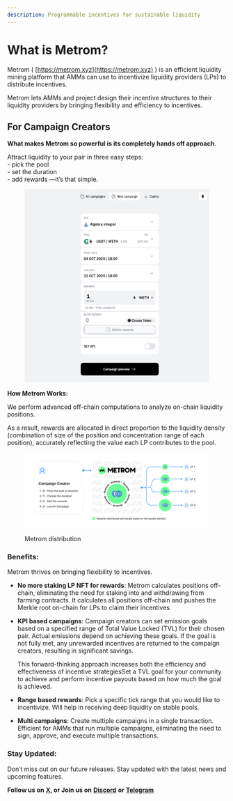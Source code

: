 ```yaml
---
description: Programmable incentives for sustainable liquidity
---
```


# What is Metrom?

Metrom ( [https://metrom.xyz](https://metrom.xyz) ) is an efficient liquidity mining platform that AMMs can use to incentivize liquidity providers (LPs) to distribute incentives.

Metrom lets AMMs and project design their incentive structures to their liquidity providers by bringing flexibility and efficiency to incentives.

## For Campaign Creators

**What makes Metrom so powerful is its completely hands off approach.**&#x20;

Attract liquidity to your pair in three easy steps: \
\- pick the pool \
\- set the duration\
\- add rewards —it’s that simple.

<figure><img src=".gitbook/assets/image (9).png" alt=""><figcaption></figcaption></figure>

**How Metrom Works:**&#x20;

We perform advanced off-chain computations to analyze on-chain liquidity positions.

As a result, rewards are allocated in direct proportion to the liquidity density (combination of size of the position and concentration range of each position), accurately reflecting the value each LP contributes to the pool.

<figure><img src=".gitbook/assets/metrom distribution.svg" alt=""><figcaption><p>Metrom distribution</p></figcaption></figure>

### Benefits:

Metrom thrives on bringing flexibility to incentives.&#x20;

* **No more staking LP NFT for rewards**: Metrom calculates positions off-chain, eliminating the need for staking into and withdrawing from farming contracts. It calculates all positions off-chain and pushes the Merkle root on-chain for LPs to claim their incentives.
*   **KPI based campaigns**: Campaign creators can set emission goals based on a specified range of Total Value Locked (TVL) for their chosen pair. Actual emissions depend on achieving these goals. If the goal is not fully met, any unrewarded incentives are returned to the campaign creators, resulting in significant savings.

    This forward-thinking approach increases both the efficiency and effectiveness of incentive strategiesSet a TVL goal for your community to achieve and perform incentive payouts based on how much the goal is achieved.&#x20;
* **Range based rewards**: Pick a specific tick range that you would like to incentivize. Will help in receiving deep liquidity on stable pools.
* **Multi campaigns**: Create multiple campaigns in a single transaction. Efficient for AMMs that run multiple campaigns, eliminating the need to sign, approve, and execute multiple transactions.

### Stay Updated:

Don’t miss out on our future releases. Stay updated with the latest news and upcoming features.

**Follow us on** [**X**](https://twitter.com/metromxyz)**, or Join us on** [**Discord**](https://discord.com/invite/S2kBEAGWbM) **or** [**Telegram**](https://t.me/metrom_xyz)&#x20;
